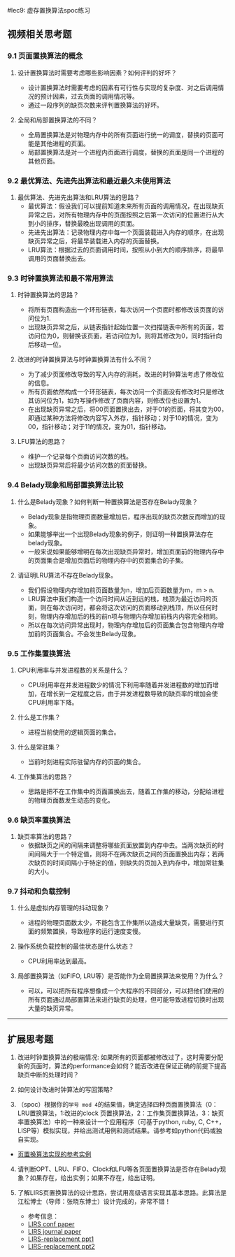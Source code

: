 #lec9: 虚存置换算法spoc练习

## 视频相关思考题

### 9.1 页面置换算法的概念

1. 设计置换算法时需要考虑哪些影响因素？如何评判的好坏？
	+ 设计置换算法时需要考虑的因素有可行性与实现的复杂度、对之后调用情况的预计因素，过去页面的调用情况等。
	+ 通过一段序列的缺页次数来评判置换算法的好坏。

2. 全局和局部置换算法的不同？
	+ 全局置换算法是对物理内存中的所有页面进行统一的调度，替换的页面可能是其他进程的页面。
	+ 局部置换算法是对一个进程内页面进行调度，替换的页面是同一个进程的其他页面。

### 9.2 最优算法、先进先出算法和最近最久未使用算法

1. 最优算法、先进先出算法和LRU算法的思路？
	+ 最优算法：假设我们可以提前知道未来所有页面的调用情况，在出现缺页异常之后，对所有物理内存中的页面按照之后第一次访问的位置进行从大到小的排序，替换最晚出现调用的页面。
	+ 先进先出算法：记录物理内存中每一个页面装载进入内存的顺序，在出现缺页异常之后，将最早装载进入内存的页面替换。
	+ LRU算法：根据过去的页面调用时间，按照从小到大的顺序排序，将最早调用的页面替换出去。

### 9.3 时钟置换算法和最不常用算法

1. 时钟置换算法的思路？
	+ 将所有页面构造出一个环形链表，每次访问一个页面时都修改该页面的访问位为1.
	+ 出现缺页异常之后，从链表指针起始位置一次扫描链表中所有的页面，若访问位为0，则替换该页面，若访问位为1，则将其修改为0，同时指针向后移动一位。

2. 改进的时钟置换算法与时钟置换算法有什么不同？
	+ 为了减少页面修改导致的写入内存的消耗，改进的时钟算法考虑了修改位的信息。
	+ 所有页面依然构成一个环形链表，每次访问一个页面没有修改时只是修改其访问位为1，如为写操作修改了页面内容，则修改位也设置为1。
	+ 在出现缺页异常之后，将00页面置换出去，对于01的页面，将其变为00，即通过某种方法将修改内容写入外存，指针移动；对于10的情况，变为00，指针移动；对于11的情况，变为01，指针移动。

3. LFU算法的思路？
	+ 维护一个记录每个页面访问次数的栈。
	+ 出现缺页异常后将最少访问次数的页面替换。


### 9.4 Belady现象和局部置换算法比较

1. 什么是Belady现象？如何判断一种置换算法是否存在Belady现象？
	+ Belady现象是指物理页面数量增加后，程序出现的缺页次数反而增加的现象。
	+ 如果能够举出一个出现Belady现象的例子，则证明一种置换算法存在belady现象。
	+ 一般来说如果能够增明在每次出现缺页异常时，增加页面前的物理内存中的页面集合是增加页面后的物理内存中的页面集合的子集。

2. 请证明LRU算法不存在Belady现象。
	+ 我们假设物理内存增加前页面数量为n，增加后页面数量为m，m > n.
    + LRU算法中我们构造一个访问时间从近到远的栈，栈顶为最近访问的页面，则在每次访问时，都会将这次访问的页面移动到栈顶，所以任何时刻，物理内存增加后的栈的前n项与物理内存增加前栈内内容完全相同。
    + 所以在每次访问异常出现时，物理内存增加后的页面集合包含物理内存增加前的页面集合。不会发生Belady现象。

### 9.5 工作集置换算法

1. CPU利用率与并发进程数的关系是什么？
	+ CPU利用率在并发进程数少的情况下利用率随着并发进程数的增加而增加，在增长到一定程度之后，由于并发进程数导致的缺页率的增加会使CPU利用率下降。

2. 什么是工作集？
   + 进程当前使用的逻辑页面的集合。

3. 什么是常驻集？
   + 当前时刻进程实际驻留内存的页面的集合。

4. 工作集算法的思路？
   + 思路是把不在工作集中的页面置换出去，随着工作集的移动，分配给进程的物理页面数发生动态的变化。

### 9.6 缺页率置换算法

1. 缺页率算法的思路？
   + 依据缺页之间的间隔来调整将哪些页面放置到内存中去。当两次缺页的时间间隔大于一个特定值，则将不在两次缺页之间的页面置换出内存；若两次缺页的时间间隔小于特定的值，则缺失的页加入到内存中，增加常驻集的大小。

### 9.7 抖动和负载控制

1. 什么是虚拟内存管理的抖动现象？
	+ 进程的物理页面数太少，不能包含工作集所以造成大量缺页，需要进行页面的频繁置换，导致程序的运行速度变慢。

2. 操作系统负载控制的最佳状态是什么状态？
	+ CPU利用率达到最高。

3. 局部置换算法（如FIFO, LRU等）是否能作为全局置换算法来使用？为什么？
	+ 可以，可以把所有程序想像成一个大程序的不同部分，可以把他们使用的所有页面通过局部置算法来进行缺页的处理，但可能导致进程切换时出现大量的缺页异常。

----

## 扩展思考题

1.  改进时钟置换算法的极端情况: 如果所有的页面都被修改过了，这时需要分配新的页面时，算法的performance会如何？能否改进在保证正确的前提下提高缺页中断的处理时间？

2.  如何设计改进时钟算法的写回策略?

3. （spoc）根据你的`学号 mod 4`的结果值，确定选择四种页面置换算法（0：LRU置换算法，1:改进的clock 页置换算法，2：工作集页置换算法，3：缺页率置换算法）中的一种来设计一个应用程序（可基于python, ruby, C, C++，LISP等）模拟实现，并给出测试用例和测试结果。请参考如python代码或独自实现。
 - [页置换算法实现的参考实例](https://github.com/chyyuu/ucore_lab/blob/master/related_info/lab3/page-replacement-policy.py)     

4. 请判断OPT、LRU、FIFO、Clock和LFU等各页面置换算法是否存在Belady现象？如果存在，给出实例；如果不存在，给出证明。

5. 了解LIRS页置换算法的设计思路，尝试用高级语言实现其基本思路。此算法是江松博士（导师：张晓东博士）设计完成的，非常不错！
	- 参考信息：
 	- [LIRS conf paper](http://www.ece.eng.wayne.edu/~sjiang/pubs/papers/jiang02_LIRS.pdf)
	 - [LIRS journal paper](http://www.ece.eng.wayne.edu/~sjiang/pubs/papers/jiang05_LIRS.pdf)
	 - [LIRS-replacement ppt1](http://dragonstar.ict.ac.cn/course_09/XD_Zhang/(6)-LIRS-replacement.pdf)
	 - [LIRS-replacement ppt2](http://www.ece.eng.wayne.edu/~sjiang/Projects/LIRS/sig02.ppt)

